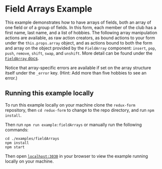 # Field Arrays Example

This example demonstrates how to have arrays of fields, both an array of one field or of a group 
of fields. In this form, each member of the club has a first name, last name, and a list of 
hobbies. The following array manipulation actions are available, as raw action creators, as bound
actions to your form under the `this.props.array` object, and as actions bound to both the form 
and array on the object provided by the `FieldArray` component: `insert`, `pop`, `push`, `remove`,
`shift`, `swap`, and `unshift`. More detail can be found under the
[`FieldArray` docs](https://redux-form.com/6.6.2/docs/api/FieldArray.md).

Notice that array-specific errors are available if set on the array structure itself under the 
`_error` key. (Hint: Add more than five hobbies to see an error.)

## Running this example locally

To run this example locally on your machine clone the `redux-form` repository,
then `cd redux-form` to change to the repo directory, and run `npm install`.

Then run `npm run example:fieldArrays` or manually run the
following commands:
```
cd ./examples/fieldArrays
npm install
npm start
```

Then open [`localhost:3030`](http://localhost:3030) in your
browser to view the example running locally on your machine.

